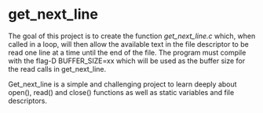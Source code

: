 # get_next_line

The goal of this project is to create the function _get_next_line.c_ which, when called in a loop, will then allow the available text in the file descriptor to be read one line at a time until the end of the file. The program must compile with the flag-D BUFFER_SIZE=xx which will be used as the buffer size for the read calls in get_next_line.

Get_next_line is a simple and challenging project to learn deeply about open(), read() and close() functions as well as static variables and file descriptors.

